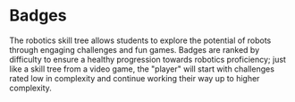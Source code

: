 # Badges
The robotics skill tree allows students to explore the potential of robots through engaging challenges and fun games.  Badges are ranked by difficulty to ensure a healthy progression towards robotics proficiency; just like a skill tree from a video game, the "player" will start with challenges rated low in complexity and continue working their way up to higher complexity.